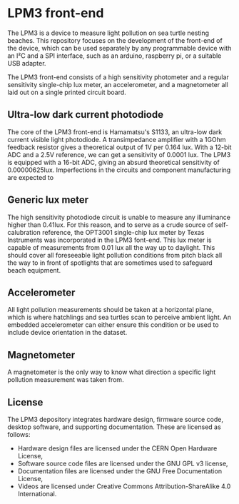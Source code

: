 # LPM3 front-end #

The LPM3 is a device to measure light pollution on sea turtle nesting beaches. This repository focuses on the development of the front-end of the device, which can be used separately by any programmable device with an I²C and a SPI interface, such as an arduino, raspberry pi, or a suitable USB adapter.

The LPM3 front-end consists of a high sensitivity photometer and a regular sensitivity single-chip lux meter, an accelerometer, and a magnetometer all laid out on a single printed circuit board.

## Ultra-low dark current photodiode

The core of the LPM3 front-end is Hamamatsu's S1133, an ultra-low dark current visible light photodiode. A transimpedance amplifier with a 1GOhm feedback resistor gives a theoretical output of 1V per 0.164 lux. With a 12-bit ADC and a 2.5V reference, we can get a sensitivity of 0.0001 lux. The LPM3 is equipped with a 16-bit ADC, giving an absurd theoretical sensitivity of 0.00000625lux. Imperfections in the circuits and component manufacturing are expected to 

## Generic lux meter

The high sensitivity photodiode circuit is unable to measure any illuminance higher than 0.41lux. For this reason, and to serve as a crude source of self-calubration reference, the OPT3001 single-chip lux meter by Texas Instruments was incorporated in the LPM3 font-end. This lux meter is capable of measurements from 0.01 lux all the way up to daylight. This should cover all foreseeable light pollution conditions from pitch black all the way to in front of spotlights that are sometimes used to safeguard beach equipment.

## Accelerometer

All light pollution measurements should be taken at a horizontal plane, which is where hatchlings and sea turtles scan to perceive ambient light. An embedded accelerometer can either ensure this condition or be used to include device orientation in the dataset.

## Magnetometer

A magnetometer is the only way to know what direction a specific light pollution measurement was taken from.

## License
The LPM3 depository integrates hardware design, firmware source code, desktop software, and supporting documentation. These are licensed as follows:
- Hardware design files are licensed under the CERN Open Hardware License,
- Software source code files are licensed under the GNU GPL v3 license,
- Documentation files are licensed under the GNU Free Documentation License,
- Videos are licensed under Creative Commons Attribution-ShareAlike 4.0 International.
